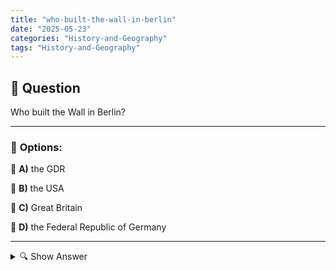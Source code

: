 ```yaml
---
title: "who-built-the-wall-in-berlin"
date: "2025-05-23"
categories: "History-and-Geography"
tags: "History-and-Geography"
---
```


## 📌 **Question**

Who built the Wall in Berlin?



---

### 📝 **Options:**

🔘 **A)** the GDR

🔘 **B)** the USA

🔘 **C)** Great Britain

🔘 **D)** the Federal Republic of Germany

---

<details>
  <summary>🔍 Show Answer</summary>

  <p>
💡  <b>Correct Answer:</b>  a
  </p>
  <p>
    📖<b>Explanation:</b>
    
  </p>
</details>
